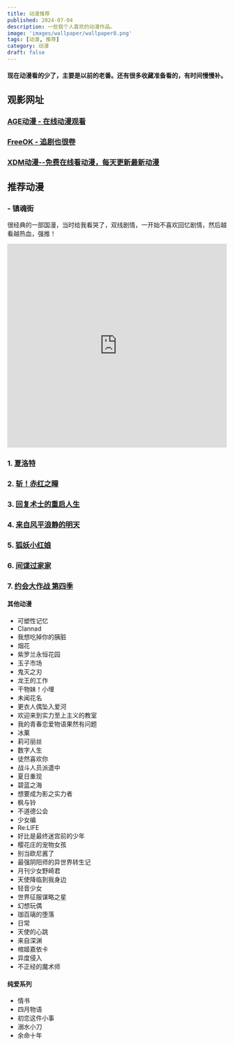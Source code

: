 ```yaml
---
title: 动漫推荐
published: 2024-07-04
description: 一些我个人喜欢的动漫作品。
image: 'images/wallpaper/wallpaper8.png'
tags: [动漫, 推荐]
category: 动漫
draft: false 
---
```


#### 现在动漫看的少了，主要是以前的老番。还有很多收藏准备看的，有时间慢慢补。

## 观影网址
###  [AGE动漫 - 在线动漫观看](https://www.agedm.org/)
###  [FreeOK - 追剧也很卷](https://freeokk.pro/)
###  [XDM动漫--免费在线看动漫，每天更新最新动漫](https://xuandm.com/)

## 推荐动漫

### - 镇魂街 
很经典的一部国漫，当时给我看哭了，双线剧情，一开始不喜欢回忆剧情，然后越看越热血，强推！
<iframe width="100%" height="468" src="https://www.bilibili.com/bangumi/play/ep86866?from_spmid=666.25.episode.0" title="镇魂街" frameborder="0" allow="accelerometer; autoplay; clipboard-write; encrypted-media; gyroscope; picture-in-picture; web-share" allowfullscreen></iframe>

### 1. <a href="https://www.agedm.org/play/20150039/1/1" target="_blank" rel="noopener noreferrer">**夏洛特**</a>
### 2. <a href="https://www.agedm.org/play/20140029/1/1" target="_blank" rel="noopener noreferrer">**斩！赤红之瞳**</a>
### 3. <a href="https://www.agedm.org/play/20200059/1/1" target="_blank" rel="noopener noreferrer">**回复术士的重启人生**</a>
### 4. <a href="https://www.agedm.org/play/20130104/1/1" target="_blank" rel="noopener noreferrer">**来自风平浪静的明天**</a>
### 5. <a href="https://www.bilibili.com/bangumi/play/ep63725?spm_id_from=333.337.0.0" target="_blank" rel="noopener noreferrer">**狐妖小红娘**</a>
### 6. <a href="ttps://www.bilibili.com/bangumi/play/ss41410?from_spmid=666.14.0.0" target="_blank" rel="noopener noreferrer">**间谍过家家**</a>
### 7. <a href="https://www.bilibili.com/bangumi/play/ep478229?from_spmid=666.25.episode.0" target="_blank" rel="noopener noreferrer">**约会大作战 第四季**</a>

#### 其他动漫
- 可塑性记忆
- Clannad
- 我想吃掉你的胰脏
- 烟花
- 紫罗兰永恒花园
- 玉子市场
- 鬼灭之刃
- 龙王的工作
- 干物妹！小埋
- 未闻花名
- 更衣人偶坠入爱河 
- 欢迎来到实力至上主义的教室 
- 我的青春恋爱物语果然有问题
- 冰菓
- 莉可丽丝
- 数字人生
- 徒然喜欢你
- 战斗人员派遣中
- 夏日重现 
- 碧蓝之海
- 想要成为影之实力者
- 枫与铃
- 不道德公会
- 少女编
- Re:LIFE
- 好比是最终迷宫前的少年
- 樱花庄的宠物女孩
- 别当欧尼酱了
- 最强阴阳师的异世界转生记
- 月刊少女野崎君
- 天使降临到我身边
- 轻音少女
- 世界征服谋略之星
- 幻想玩偶
- 珈百璃的堕落
- 日常
- 天使的心跳
- 来自深渊
- 棺姬嘉依卡
- 异度侵入
- 不正经的魔术师

#### 纯爱系列
- 情书
- 四月物语
- 初恋这件小事
- 溺水小刀
- 余命十年